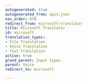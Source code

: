 ```yaml
---
autogenerated: true
autogenerated_from: apis.json
nav_order: 870
redirect_from: microsoft-translator
title: Microsoft Translator
id: microsoft
translation_types:
- File Translation
- Voice Translation
- Text Translation
active: true
grand_parent: Input types
parent: Voice
redirect_to: microsoft

---
```


